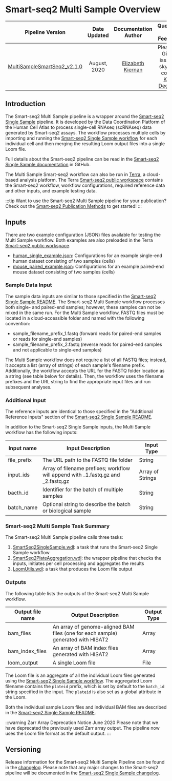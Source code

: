 # Smart-seq2 Multi Sample Overview

| Pipeline Version | Date Updated | Documentation Author | Questions or Feedback |
| :----: | :---: | :----: | :--------------: |
| [MultiSampleSmartSeq2_v2.1.0](https://github.com/broadinstitute/warp/releases) | August, 2020 | [Elizabeth Kiernan](mailto:ekiernan@broadinstitute.org) | Please file GitHub issues in skylab or contact [Kylee Degatano](mailto:kdegatano@broadinstitute.org) |

## Introduction

The Smart-seq2 Multi Sample pipeline is a wrapper around the [Smart-seq2 Single Sample](https://github.com/broadinstitute/warp/blob/master/pipelines/skylab/smartseq2_single_sample) pipeline. It is developed by the Data Coordination Platform of the Human Cell Atlas to process single-cell RNAseq (scRNAseq) data generated by Smart-seq2 assays. The workflow processes multiple cells by importing and running the [Smart-seq2 Single Sample workflow](https://github.com/broadinstitute/warp/blob/master/pipelines/skylab/smartseq2_single_sample/SmartSeq2SingleSample.wdl) for each individual cell and then merging the resulting Loom output files into a single Loom file.

Full details about the Smart-seq2 pipeline can be read in the [Smart-seq2 Single Sample documentation](https://github.com/broadinstitute/warp/blob/master/pipelines/skylab/smartseq2_single_sample) in GitHub.

The Multi Sample Smart-seq2 workflow can also be run in [Terra](https://app.terra.bio), a cloud-based analysis platform. The Terra [Smart-seq2 public workspace](https://app.terra.bio/#workspaces/featured-workspaces-hca/HCA%20Smart-seq2%20Multi%20Sample%20Pipeline) contains the Smart-seq2 workflow, workflow configurations, required reference data and other inputs, and example testing data.

:::tip Want to use the Smart-seq2 Multi Sample pipeline for your publication?
Check out the [Smart-seq2 Publication Methods](smart-seq2.methods.md) to get started!
:::

## Inputs

There are two example configuration (JSON) files available for testing the Multi Sample workflow. Both examples are also preloaded in the Terra [Smart-seq2 public workspace](https://app.terra.bio/#workspaces/featured-workspaces-hca/HCA%20Smart-seq2%20Multi%20Sample%20Pipeline).
* [human_single_example.json](human_single_example.json): Configurations for an example single-end human dataset consisting of two samples (cells)
* [mouse_paired_example.json](mouse_paired_example.json): Configurations for an example paired-end mouse dataset consisting of two samples (cells)


### Sample Data Input

The sample data inputs are similar to those specified in the [Smart-seq2 Single Sample README](https://github.com/broadinstitute/warp/blob/master/pipelines/skylab/smartseq2_single_sample/README.md). The Smart-seq2 Multi Sample workflow processes both single- and paired-end samples; however, these samples can not be mixed in the same run.
For the Multi Sample workflow, FASTQ files must be located in a cloud-accessible folder and named with the following convention:

*  sample_filename_prefix\_1.fastq (forward reads for paired-end samples or reads for single-end samples)
*  sample_filename_prefix\_2.fastq (reverse reads for paired-end samples and not applicable to single-end samples)

The Multi Sample workflow does not require a list of all FASTQ files; instead, it accepts a list (array of strings) of each sample's filename prefix. Additionally, the workflow accepts the URL for the FASTQ folder location as a string (see table below for details). Then, the workflow uses the filename prefixes and the URL string to find the appropriate input files and run subsequent analyses.


### Additional Input

The reference inputs are identical to those specified in the "Additional Reference Inputs" section of the [Smart-seq2 Single Sample README](https://github.com/broadinstitute/warp/blob/master/pipelines/skylab/smartseq2_single_sample/README.md).

In addition to the Smart-seq2 Single Sample inputs, the Multi Sample workflow has the following inputs:

| Input name | Input Description | Input Type |
| --- | --- | --- |
| file_prefix | The URL path to the FASTQ file folder | String |
| input_ids | Array of filename prefixes; workflow will append with \_1.fastq.gz and \_2.fastq.gz | Array of Strings |
| bacth_id | Identifier for the batch of multiple samples | String |
| batch_name | Optional string to describe the batch or biological sample | String |

### Smart-seq2 Multi Sample Task Summary

The Smart-seq2 Multi Sample pipeline calls three tasks:

1) [SmartSeq2SingleSample.wdl](https://github.com/broadinstitute/warp/blob/master/pipelines/skylab/smartseq2_single_sample/SmartSeq2SingleSample.wdl): a task that runs the Smart-seq2 Single Sample workflow
2) [SmartSeq2PlateAggregation.wdl](https://github.com/broadinstitute/warp/blob/master/tasks/SmartSeq2PlateAggregation.wdl): the wrapper pipeline that checks the inputs, initiates per cell processing and aggregates the results
3) [LoomUtils.wdl](https://github.com/broadinstitute/warp/blob/master/tasks/LoomUtils.wdl): a task that produces the Loom file output


### Outputs

The following table lists the outputs of the Smart-seq2 Multi Sample workflow.

| Output file name | Output Description | Output Type |
| --- | --- | --- |
| bam_files | An array of genome-aligned BAM files (one for each sample) generated with HISAT2  | Array |
| bam_index_files |  An array of BAM index files generated with HISAT2 | Array |
| loom_output | A single Loom file  | File |

The Loom file is an aggregate of all the individual Loom files generated using the [Smart-seq2 Single Sample workflow](https://github.com/broadinstitute/warp/blob/master/pipelines/skylab/smartseq2_single_sample/SmartSeq2SingleSample.wdl). The aggregated Loom filename contains the `plateid` prefix, which is set by default to the `batch_id` string specified in the input. The `plateid` is also set as a global attribute in the Loom.

Both the individual sample Loom files and individual BAM files are described in the [Smart-seq2 Single Sample README](https://github.com/broadinstitute/warp/blob/master/pipelines/skylab/smartseq2_single_sample/README.md).

:::warning Zarr Array Deprecation Notice June 2020
Please note that we have deprecated the previously used Zarr array output. The pipeline now uses the Loom file format as the default output.
:::

## Versioning

Release information for the Smart-seq2 Multi Sample Pipeline can be found in the [changelog](https://github.com/broadinstitute/warp/blob/master/pipelines/skylab/smartseq2_multisample/MultiSampleSmartSeq2.changelog.md). Please note that any major changes to the Smart-seq2 pipeline will be documented in the [Smart-seq2 Single Sample changelog](https://github.com/broadinstitute/warp/blob/master/pipelines/skylab/smartseq2_single_sample/SmartSeq2SingleSample.changelog.md).
